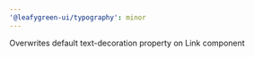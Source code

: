 ```yaml
---
'@leafygreen-ui/typography': minor
---
```


Overwrites default text-decoration property on Link component
